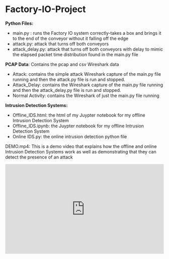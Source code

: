 # Factory-IO-Project


**Python Files:**
  -	main.py : runs the Factory IO system correctly-takes a box and brings it to the end of the conveyor without it falling off the edge
  - attack.py: attack that turns off both conveyors
  -	attack_delay.py: attack that turns off both conveyors with delay to mimic the elapsed packet time distribution found in the main.py file
  
**PCAP Data**: Contains the pcap and csv Wireshark data
  -	Attack: contains the simple attack Wireshark capture of the main.py file running and then the attack.py file is run and stopped.
  -	Attack_Delay: contains the Wireshark capture of the main.py file running and then the attack_delay.py file is run and stopped.
  -	Normal Activity: contains the Wireshark of just the main.py file running 


**Intrusion Detection Systems:** 
  -	Offline_IDS.html: the html of my Juypter notebook for my offline Intrusion Detection System
  -	Offline_IDS.ipynb: the Juypter notebook for my offline Intrusion Detection System
  -	Online IDS.py: the online intrusion detection python file

DEMO.mp4: This is a demo video that explains how the offline and online Intrusion Detection Systems work as well as demonstrating that they can detect the presence of an attack

<div style="padding:56.25% 0 0 0;position:relative;"><iframe src="https://player.vimeo.com/video/666043170?h=ea4b9cfa9e&amp;badge=0&amp;autopause=0&amp;player_id=0&amp;app_id=58479" frameborder="0" allow="autoplay; fullscreen; picture-in-picture" allowfullscreen style="position:absolute;top:0;left:0;width:100%;height:100%;" title="DEMO Video"></iframe></div><script src="https://player.vimeo.com/api/player.js"></script>
